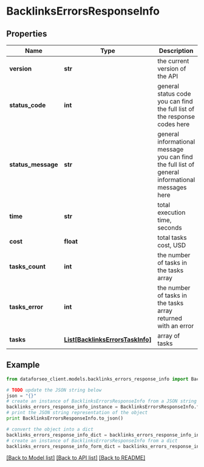 # BacklinksErrorsResponseInfo


## Properties

Name | Type | Description | Notes
------------ | ------------- | ------------- | -------------
**version** | **str** | the current version of the API | [optional] 
**status_code** | **int** | general status code you can find the full list of the response codes here | [optional] 
**status_message** | **str** | general informational message you can find the full list of general informational messages here | [optional] 
**time** | **str** | total execution time, seconds | [optional] 
**cost** | **float** | total tasks cost, USD | [optional] 
**tasks_count** | **int** | the number of tasks in the tasks array | [optional] 
**tasks_error** | **int** | the number of tasks in the tasks array returned with an error | [optional] 
**tasks** | [**List[BacklinksErrorsTaskInfo]**](BacklinksErrorsTaskInfo.md) | array of tasks | [optional] 

## Example

```python
from dataforseo_client.models.backlinks_errors_response_info import BacklinksErrorsResponseInfo

# TODO update the JSON string below
json = "{}"
# create an instance of BacklinksErrorsResponseInfo from a JSON string
backlinks_errors_response_info_instance = BacklinksErrorsResponseInfo.from_json(json)
# print the JSON string representation of the object
print BacklinksErrorsResponseInfo.to_json()

# convert the object into a dict
backlinks_errors_response_info_dict = backlinks_errors_response_info_instance.to_dict()
# create an instance of BacklinksErrorsResponseInfo from a dict
backlinks_errors_response_info_form_dict = backlinks_errors_response_info.from_dict(backlinks_errors_response_info_dict)
```
[[Back to Model list]](../README.md#documentation-for-models) [[Back to API list]](../README.md#documentation-for-api-endpoints) [[Back to README]](../README.md)


